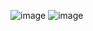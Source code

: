 ![image](https://user-images.githubusercontent.com/77222540/211339318-856b6cab-9ee0-44de-a6b2-b34095114fb1.png)
![image](https://user-images.githubusercontent.com/77222540/211339406-cd1758b9-4c87-45f9-b2b7-613a031c1f3d.png)
